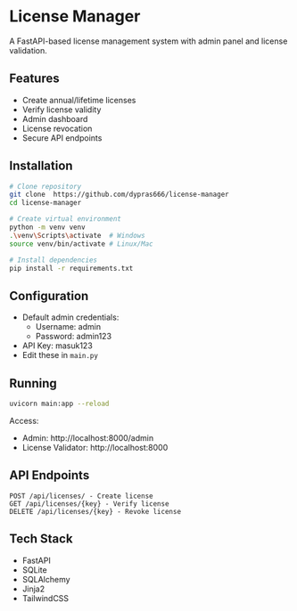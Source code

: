 # License Manager

A FastAPI-based license management system with admin panel and license validation.

## Features
- Create annual/lifetime licenses
- Verify license validity
- Admin dashboard
- License revocation
- Secure API endpoints

## Installation

```bash
# Clone repository
git clone  https://github.com/dypras666/license-manager 
cd license-manager

# Create virtual environment
python -m venv venv
.\venv\Scripts\activate  # Windows
source venv/bin/activate # Linux/Mac

# Install dependencies
pip install -r requirements.txt
```

## Configuration
- Default admin credentials: 
  - Username: admin
  - Password: admin123
- API Key: masuk123
- Edit these in `main.py`

## Running
```bash
uvicorn main:app --reload
```

Access:
- Admin: http://localhost:8000/admin
- License Validator: http://localhost:8000

## API Endpoints
```
POST /api/licenses/ - Create license
GET /api/licenses/{key} - Verify license
DELETE /api/licenses/{key} - Revoke license
```

## Tech Stack
- FastAPI
- SQLite
- SQLAlchemy
- Jinja2
- TailwindCSS